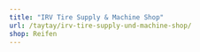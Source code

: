 ```yaml
---
title: "IRV Tire Supply & Machine Shop"
url: /taytay/irv-tire-supply-und-machine-shop/
shop: Reifen
---
```

